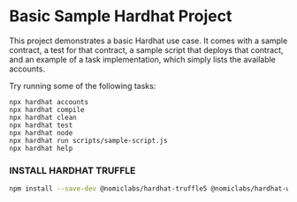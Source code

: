 # Basic Sample Hardhat Project

This project demonstrates a basic Hardhat use case. It comes with a sample contract, a test for that contract, a sample script that deploys that contract, and an example of a task implementation, which simply lists the available accounts.

Try running some of the following tasks:

```shell
npx hardhat accounts
npx hardhat compile
npx hardhat clean
npx hardhat test
npx hardhat node
npx hardhat run scripts/sample-script.js
npx hardhat help
```

### INSTALL HARDHAT TRUFFLE

```bash
npm install --save-dev @nomiclabs/hardhat-truffle5 @nomiclabs/hardhat-web3 web3
```
